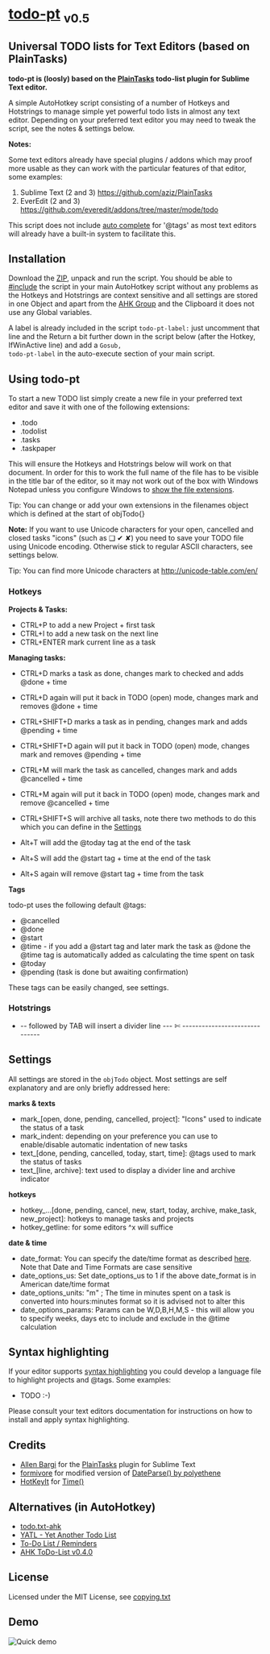 ﻿# [todo-pt](https://github.com/hi5/todo-pt) <sub>v0.5</sub>

## Universal TODO lists for Text Editors (based on PlainTasks)

__todo-pt is (loosly) based on the [PlainTasks](https://github.com/aziz/PlainTasks) todo-list plugin for Sublime Text editor.__

A simple AutoHotkey script consisting of a number of Hotkeys and Hotstrings to manage
simple yet powerful todo lists in almost any text editor. Depending on your preferred
text editor you may need to tweak the script, see the notes & settings below.

**Notes:**

Some text editors already have special plugins / addons which may proof more
usable as they can work with the particular features of that editor, some examples:

1. Sublime Text (2 and 3) <https://github.com/aziz/PlainTasks>
2. EverEdit (2 and 3) <https://github.com/everedit/addons/tree/master/mode/todo>

This script does not include [auto complete](http://en.wikipedia.org/wiki/Auto_complete)
for '@tags' as most text editors will already have a built-in system to facilitate this.

## Installation

Download the [ZIP](https://github.com/hi5/todo-pt/archive/master.zip), unpack and run the script.
You should be able to [#include](http://ahkscript.org/docs/commands/_Include.htm) the script
in your main AutoHotkey script without any problems as the Hotkeys and Hotstrings are context
sensitive and all settings are stored in one Object and apart from the [AHK Group](http://ahkscript.org/docs/commands/GroupAdd.htm)
and the Clipboard it does not use any Global variables.

A label is already included in the script <code>todo-pt-label:</code> just uncomment that 
line and the Return a bit further down in the script below (after the Hotkey, IfWinActive line) 
and add a <code>Gosub, todo-pt-label</code> in the auto-execute section of your main script.

## Using todo-pt

To start a new TODO list simply create a new file in your preferred text editor and
save it with one of the following extensions:

* .todo
* .todolist
* .tasks
* .taskpaper

This will ensure the Hotkeys and Hotstrings below will work on that document. In order
for this to work the full name of the file has to be visible in the title bar of the
editor, so it may not work out of the box with Windows Notepad unless you configure
Windows to [show the file extensions](http://www.bleepingcomputer.com/tutorials/how-to-show-file-extensions-in-windows/).

Tip: You can change or add your own extensions in the filenames object which is defined at the start of objTodo{}

**Note:** If you want to use Unicode characters for your open, cancelled and closed tasks
"icons" (such as ❑ ✔ ✘) you need to save your TODO file using Unicode encoding. Otherwise
stick to regular ASCII characters, see settings below.

Tip: You can find more Unicode characters at http://unicode-table.com/en/

### Hotkeys

**Projects & Tasks:**

* CTRL+P to add a new Project + first task
* CTRL+I to add a new task on the next line
* CTRL+ENTER mark current line as a task

**Managing tasks:**

* CTRL+D marks a task as done, changes mark to checked and adds @done + time
* CTRL+D again will put it back in TODO (open) mode, changes mark and removes @done + time
* CTRL+SHIFT+D marks a task as in pending, changes mark and adds @pending + time
* CTRL+SHIFT+D again will put it back in TODO (open) mode, changes mark and removes @pending + time
* CTRL+M will mark the task as cancelled, changes mark and adds @cancelled + time
* CTRL+M again will put it back in TODO (open) mode, changes mark and remove @cancelled + time
* CTRL+SHIFT+S will archive all tasks, note there two methods to do this which you can define in the [Settings](#settings)

* Alt+T will add the @today tag at the end of the task
* Alt+S will add the @start tag + time at the end of the task
* Alt+S again will remove @start tag + time from the task

**Tags**

todo-pt uses the following default @tags:

* @cancelled
* @done
* @start
* @time - if you add a @start tag and later mark the task as @done the @time tag is automatically added as calculating the time spent on task
* @today
* @pending (task is done but awaiting confirmation)

These tags can be easily changed, see settings.

### Hotstrings

* -- followed by TAB will insert a divider line --- ✄ ------------------------------

## Settings

All settings are stored in the <code>objTodo</code> object. Most settings are self explanatory
and are only briefly addressed here:

**marks & texts**

* mark_[open, done, pending, cancelled, project]: "Icons" used to indicate the status of a task
* mark_indent: depending on your preference you can use to enable/disable automatic indentation of new tasks
* text_[done, pending, cancelled, today, start, time]: @tags used to mark the status of tasks
* text_[line, archive]: text used to display a divider line and archive indicator

**hotkeys**

* hotkey_...[done, pending, cancel, new, start, today, archive, make_task, new_project]: hotkeys to manage tasks and projects
* hotkey_getline: for some editors ^x will suffice

**date & time**

* date_format: You can specify the date/time format as described [here](http://ahkscript.org/docs/commands/FormatTime.htm). Note that Date and Time Formats are case sensitive
* date_options_us: Set date_options_us to 1 if the above date_format is in American date/time format
* date_options_units: "m" ; The time in minutes spent on a task is converted into hours:minutes format so it is advised not to alter this
* date_options_params: Params can be W,D,B,H,M,S - this will allow you to specify weeks, days etc to include and exclude in the @time calculation

## Syntax highlighting

If your editor supports [syntax highlighting](http://en.wikipedia.org/wiki/Syntax_highlighting) you could
develop a language file to highlight projects and @tags. Some examples:

* TODO :-)

Please consult your text editors documentation for instructions on how to install and apply syntax highlighting.

## Credits

* [Allen Bargi](https://github.com/aziz/) for the [PlainTasks](https://github.com/aziz/PlainTasks) plugin for Sublime Text
* [formivore](http://www.autohotkey.com/board/topic/18760-date-parser-convert-any-date-format-to-yyyymmddhh24miss/page-5#entry561591) for modified version of [DateParse() by polyethene](https://github.com/polyethene/AutoHotkey-Scripts/blob/master/DateParse.ahk)
* [HotKeyIt](http://www.autohotkey.net/~HotKeyIt/) for [Time()](http://www.autohotkey.com/board/topic/42668-time-count-days-hours-minutes-seconds-between-dates/)

## Alternatives (in AutoHotkey)

* [todo.txt-ahk](https://github.com/jdiamond/todo.txt-ahk)
* [YATL - Yet Another Todo List](https://github.com/melvincarvalho/yatl)
* [To-Do List / Reminders](http://www.autohotkey.com/board/topic/57455-to-do-list-reminders/)
* [AHK ToDo-List v0.4.0](http://www.autohotkey.com/board/topic/2878-ahk-todo-list-v040/)

## License

Licensed under the MIT License, see [copying.txt](COPYING.TXT)

## Demo

![Quick demo](https://raw.github.com/hi5/_resources/master/todo-pt-demo.gif)


